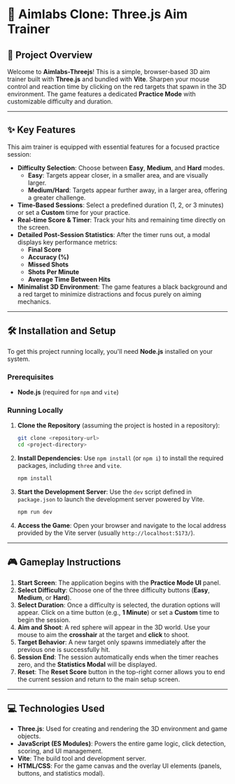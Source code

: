 # 🎯 Aimlabs Clone: Three.js Aim Trainer

## 🚀 Project Overview

Welcome to **Aimlabs-Threejs**! This is a simple, browser-based 3D aim trainer built with **Three.js** and bundled with **Vite**. Sharpen your mouse control and reaction time by clicking on the red targets that spawn in the 3D environment. The game features a dedicated **Practice Mode** with customizable difficulty and duration.

***

## ✨ Key Features

This aim trainer is equipped with essential features for a focused practice session:

* **Difficulty Selection**: Choose between **Easy**, **Medium**, and **Hard** modes.
    * **Easy**: Targets appear closer, in a smaller area, and are visually larger.
    * **Medium/Hard**: Targets appear further away, in a larger area, offering a greater challenge.
* **Time-Based Sessions**: Select a predefined duration (1, 2, or 3 minutes) or set a **Custom** time for your practice.
* **Real-time Score & Timer**: Track your hits and remaining time directly on the screen.
* **Detailed Post-Session Statistics**: After the timer runs out, a modal displays key performance metrics:
    * **Final Score**
    * **Accuracy (%)**
    * **Missed Shots**
    * **Shots Per Minute**
    * **Average Time Between Hits**
* **Minimalist 3D Environment**: The game features a black background and a red target to minimize distractions and focus purely on aiming mechanics.

***

## 🛠️ Installation and Setup

To get this project running locally, you'll need **Node.js** installed on your system.

### Prerequisites

* **Node.js** (required for `npm` and `vite`)

### Running Locally

1.  **Clone the Repository** (assuming the project is hosted in a repository):
    ```bash
    git clone <repository-url>
    cd <project-directory>
    ```

2.  **Install Dependencies**: Use `npm install` (or `npm i`) to install the required packages, including `three` and `vite`.
    ```bash
    npm install
    ```

3.  **Start the Development Server**: Use the `dev` script defined in `package.json` to launch the development server powered by Vite.
    ```bash
    npm run dev
    ```

4.  **Access the Game**: Open your browser and navigate to the local address provided by the Vite server (usually `http://localhost:5173/`).

***

## 🎮 Gameplay Instructions

1.  **Start Screen**: The application begins with the **Practice Mode UI** panel.
2.  **Select Difficulty**: Choose one of the three difficulty buttons (**Easy**, **Medium**, or **Hard**).
3.  **Select Duration**: Once a difficulty is selected, the duration options will appear. Click on a time button (e.g., **1 Minute**) or set a **Custom** time to begin the session.
4.  **Aim and Shoot**: A red sphere will appear in the 3D world. Use your mouse to aim the **crosshair** at the target and **click** to shoot.
5.  **Target Behavior**: A new target only spawns immediately after the previous one is successfully hit.
6.  **Session End**: The session automatically ends when the timer reaches zero, and the **Statistics Modal** will be displayed.
7.  **Reset**: The **Reset Score** button in the top-right corner allows you to end the current session and return to the main setup screen.

***

## 💻 Technologies Used

* **Three.js**: Used for creating and rendering the 3D environment and game objects.
* **JavaScript (ES Modules)**: Powers the entire game logic, click detection, scoring, and UI management.
* **Vite**: The build tool and development server.
* **HTML/CSS**: For the game canvas and the overlay UI elements (panels, buttons, and statistics modal).
